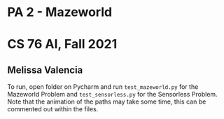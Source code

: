 # PA 2 - Mazeworld
# CS 76 AI, Fall 2021
## Melissa Valencia

To run, open folder on Pycharm and run `test_mazeworld.py` for the Mazeworld Problem and `test_sensorless.py` for the Sensorless Problem. Note that the animation of the paths may take some time, this can be commented out within the files.